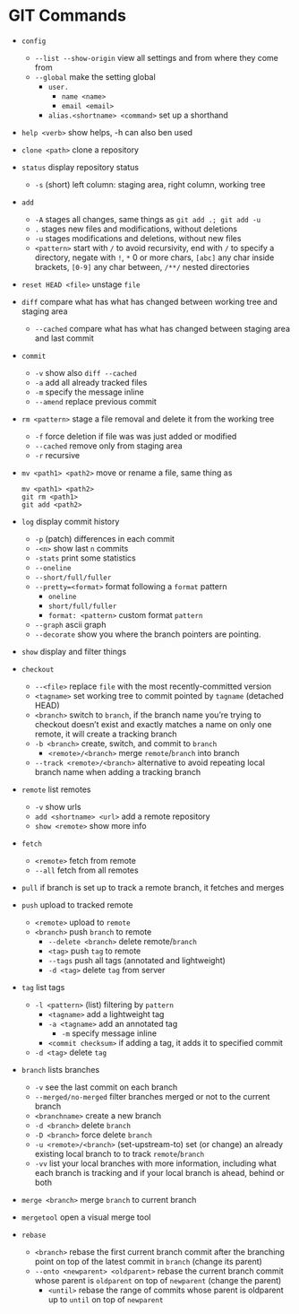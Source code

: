 # GIT Commands

* `config`
  * `--list --show-origin` view all settings and from where they come from
  * `--global` make the setting global
    * `user.`
      * `name <name>`
      * `email <email>`
    * `alias.<shortname> <command>` set up a shorthand
* `help <verb>` show helps, -h can also ben used
* `clone <path>` clone a repository
* `status` display repository status
  * `-s` (short) left column: staging area, right column, working tree
* `add`
  * `-A` stages all changes, same things as `git add .; git add -u`
  * `.` stages new files and modifications, without deletions
  * `-u` stages modifications and deletions, without new files
  * `<pattern>` start with `/` to avoid recursivity, end with `/` to specify a directory, negate with `!`, `*` 0 or more chars, `[abc]` any char inside brackets, `[0-9]` any char between, `/**/` nested directories
* `reset HEAD <file>` unstage `file`
* `diff` compare what has what has changed between working tree and staging area
  * `--cached` compare what has what has changed between staging area and last commit
* `commit`
  * `-v` show also `diff --cached`
  * `-a` add all already tracked files
  * `-m` specify the message inline
  * `--amend` replace previous commit
* `rm <pattern>` stage a file removal and delete it from the working tree
  * `-f` force deletion if file was was just added or modified
  * `--cached` remove only from staging area
  * `-r` recursive
* `mv <path1> <path2>` move or rename a file, same thing as

      mv <path1> <path2>  
      git rm <path1>
      git add <path2>
* `log` display commit history
  * `-p` (patch) differences in each commit
  * `-<n>` show last `n` commits
  * `-stats` print some statistics
  * `--oneline`
  * `--short/full/fuller`
  * `--pretty=<format>` format following a `format` pattern
    * `oneline`
    * `short/full/fuller`
    * `format: <pattern>` custom format `pattern`
  * `--graph` ascii graph
  * `--decorate` show you where the branch pointers are pointing.
* `show` display and filter things
* `checkout`
  * `--<file>` replace `file` with the most recently-committed version
  * `<tagname>` set working tree to commit pointed by `tagname` (detached HEAD)
  * `<branch>` switch to `branch`, if the branch name you’re trying to checkout doesn’t exist and exactly matches a name on only one remote, it will create a tracking branch
  * `-b <branch>` create, switch, and commit to `branch`
    * `<remote>/<branch>` merge `remote`/`branch` into branch
  * `--track <remote>/<branch>` alternative to avoid repeating local branch name when adding a tracking branch
* `remote` list remotes
  * `-v` show urls
  * `add <shortname> <url>` add a remote repository
  * `show <remote>` show more info
* `fetch`
  * `<remote>` fetch from remote
  * `--all` fetch from all remotes
* `pull` if branch is set up to track a remote branch, it fetches and merges
* `push` upload to tracked remote
  * `<remote>` upload to `remote`
  * `<branch>` push `branch` to remote
    * `--delete <branch>` delete remote/`branch`
    * `<tag>` push `tag` to remote
    * `--tags` push all tags (annotated and lightweight)
    * `-d <tag>` delete `tag` from server
* `tag` list tags
  * `-l <pattern>` (list) filtering by `pattern`
    * `<tagname>` add a lightweight tag
    * `-a <tagname>` add an annotated tag
      * `-m` specify message inline
    * `<commit checksum>` if adding a tag, it adds it to specified commit
  * `-d <tag>` delete `tag`
* `branch` lists branches
  * `-v` see the last commit on each branch
  * `--merged/no-merged` filter branches merged or not to the current branch
  * `<branchname>` create a new branch
  * `-d <branch>` delete `branch`
  * `-D <branch>` force delete `branch`
  * `-u <remote>/<branch>` (set-upstream-to) set (or change) an already existing local branch to to track `remote`/`branch`
  * `-vv` list your local branches with more information, including what each branch is tracking and if your local branch is ahead, behind or both
* `merge <branch>` merge `branch` to current branch
* `mergetool` open a visual merge tool
* `rebase`
  * `<branch>` rebase the first current branch commit after the branching point on top of the latest commit in `branch` (change its parent)
  * `--onto <newparent> <oldparent>` rebase the current branch commit whose parent is `oldparent` on top of `newparent` (change the parent)
    * `<until>` rebase the range of commits whose parent is oldparent up to `until` on top of `newparent`
